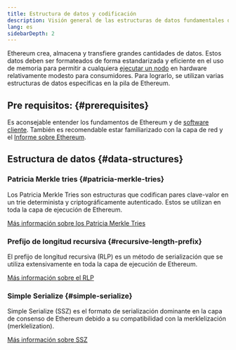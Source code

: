 ```yaml
---
title: Estructura de datos y codificación
description: Visión general de las estructuras de datos fundamentales de Ethereum.
lang: es
sidebarDepth: 2
---
```


Ethereum crea, almacena y transfiere grandes cantidades de datos. Estos datos deben ser formateados de forma estandarizada y eficiente en el uso de memoria para permitir a cualquiera [ejecutar un nodo](/run-a-node/) en hardware relativamente modesto para consumidores. Para lograrlo, se utilizan varias estructuras de datos específicas en la pila de Ethereum.

## Pre requisitos: {#prerequisites}

Es aconsejable entender los fundamentos de Ethereum y de [software cliente](/developers/docs/nodes-and-clients/). También es recomendable estar familiarizado con la capa de red y el [Informe sobre Ethereum](/whitepaper/).

## Estructura de datos {#data-structures}

### Patricia Merkle tries {#patricia-merkle-tries}

Los Patricia Merkle Tries son estructuras que codifican pares clave-valor en un trie determinista y criptográficamente autenticado. Estos se utilizan en toda la capa de ejecución de Ethereum.

[Más información sobre los Patricia Merkle Tries](/developers/docs/data-structures-and-encoding/patricia-merkle-trie)

### Prefijo de longitud recursiva {#recursive-length-prefix}

El prefijo de longitud recursiva (RLP) es un método de serialización que se utiliza extensivamente en toda la capa de ejecución de Ethereum.

[Más información sobre el RLP](/developers/docs/data-structures-and-encoding/rlp)

### Simple Serialize {#simple-serialize}

Simple Serialize (SSZ) es el formato de serialización dominante en la capa de consenso de Ethereum debido a su compatibilidad con la merklelización (merklelization).

[Más información sobre SSZ](/developers/docs/data-structures-and-encoding/ssz)
